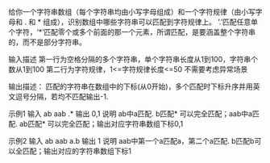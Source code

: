 给你一个字符串数组（每个字符串均由小写字母组成）和一个字符规律（由小写字母和 . 和 * 组成），识别数组中哪些字符串可以匹配到字符规律上。
‘.’匹配任意单个字符，‘*’匹配零个或多个前面的那一个元素，所谓匹配，是要涵盖整个字符串的，而不是部分字符串。

输入描述
第一行为空格分隔的多个字符串，单个字符串长度从1到100，字符串个数从1到100
第二行为字符规律，1<=字符规律长度<=50
不需要考虑异常场景

输出描述：
匹配的字符串在数组中的下标(从0开始)，多个匹配时下标升序并用英文逗号分隔，若均不匹配输出-1.

示例1
输入
ab aab
.*
输出
0,1
说明
ab中a匹配. b匹配* 可以完全匹配；aab中a匹配. ab匹配* 可以完全匹配；输出对应字符串数组下标0,1

示例2
输入
ab aab
a.b
输出
1
说明
aab中第一个a匹配a，第二个a匹配. b匹配b可以全匹配；输出对应的字符串数组下标1
